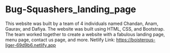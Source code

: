 # Bug-Squashers_landing_page

This website was built by a team of 4 individuals named Chandan, Anam, Gaurav, and Dafiya. The website was built using HTML, CSS, and Bootstrap. The team worked together to create a website with a fabulous landing page, menu page, contact us page, and more. Netlify Link: https://boisterous-liger-69d9b6.netlify.app
